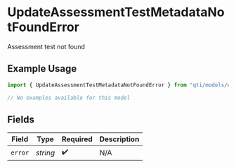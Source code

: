# UpdateAssessmentTestMetadataNotFoundError

Assessment test not found

## Example Usage

```typescript
import { UpdateAssessmentTestMetadataNotFoundError } from "qti/models/errors";

// No examples available for this model
```

## Fields

| Field              | Type               | Required           | Description        |
| ------------------ | ------------------ | ------------------ | ------------------ |
| `error`            | *string*           | :heavy_check_mark: | N/A                |